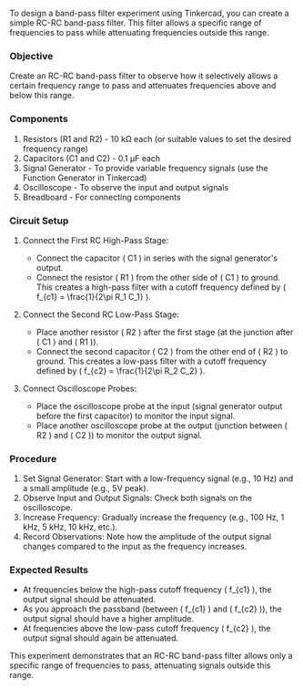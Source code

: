 To design a band-pass filter experiment using Tinkercad, you can create a simple RC-RC band-pass filter. This filter allows a specific range of frequencies to pass while attenuating frequencies outside this range.

### Objective

Create an RC-RC band-pass filter to observe how it selectively allows a certain frequency range to pass and attenuates frequencies above and below this range.

### Components

1. Resistors (R1 and R2) - 10 kΩ each (or suitable values to set the desired frequency range)
2. Capacitors (C1 and C2) - 0.1 µF each
3. Signal Generator - To provide variable frequency signals (use the Function Generator in Tinkercad)
4. Oscilloscope - To observe the input and output signals
5. Breadboard - For connecting components

### Circuit Setup

1. Connect the First RC High-Pass Stage:
   - Connect the capacitor \( C1 \) in series with the signal generator's output.
   - Connect the resistor \( R1 \) from the other side of \( C1 \) to ground. This creates a high-pass filter with a cutoff frequency defined by \( f_{c1} = \frac{1}{2\pi R_1 C_1} \).

2. Connect the Second RC Low-Pass Stage:
   - Place another resistor \( R2 \) after the first stage (at the junction after \( C1 \) and \( R1 \)).
   - Connect the second capacitor \( C2 \) from the other end of \( R2 \) to ground. This creates a low-pass filter with a cutoff frequency defined by \( f_{c2} = \frac{1}{2\pi R_2 C_2} \).

3. Connect Oscilloscope Probes:
   - Place the oscilloscope probe at the input (signal generator output before the first capacitor) to monitor the input signal.
   - Place another oscilloscope probe at the output (junction between \( R2 \) and \( C2 \)) to monitor the output signal.

### Procedure

1. Set Signal Generator: Start with a low-frequency signal (e.g., 10 Hz) and a small amplitude (e.g., 5V peak).
2. Observe Input and Output Signals: Check both signals on the oscilloscope.
3. Increase Frequency: Gradually increase the frequency (e.g., 100 Hz, 1 kHz, 5 kHz, 10 kHz, etc.).
4. Record Observations: Note how the amplitude of the output signal changes compared to the input as the frequency increases.

### Expected Results

- At frequencies below the high-pass cutoff frequency \( f_{c1} \), the output signal should be attenuated.
- As you approach the passband (between \( f_{c1} \) and \( f_{c2} \)), the output signal should have a higher amplitude.
- At frequencies above the low-pass cutoff frequency \( f_{c2} \), the output signal should again be attenuated.

This experiment demonstrates that an RC-RC band-pass filter allows only a specific range of frequencies to pass, attenuating signals outside this range.
